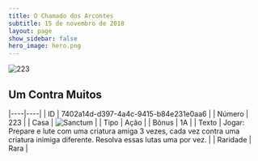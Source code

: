 ```yaml
---
title: O Chamado dos Arcontes
subtitle: 15 de novembro de 2018
layout: page
show_sidebar: false
hero_image: hero.png
---
```


![223](https://cdn.keyforgegame.com/media/card_front/pt/341_223_PHQJHJ4P73J2_pt.png)

## Um Contra Muitos

|----|----|
| ID | 7402a14d-d397-4a4c-9415-b84e231e0aa6 |
| Número | 223 |
| Casa | ![Sanctum](https://archonarcana.com/images/thumb/c/c7/Sanctum.png/22px-Sanctum.png "Santuário") |
| Tipo | Ação |
| Bônus | 1A |
| Texto | Jogar: Prepare e lute com uma criatura amiga 3 vezes, cada vez contra uma criatura inimiga diferente. Resolva essas lutas uma por vez. |
| Raridade | Rara |
